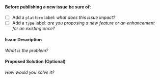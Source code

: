 #### Before publishing a new issue be sure of:
- [ ] Add a `platform` label: _what does this issue impact?_
- [ ] Add a `type` label: _are you proposing a new feature or an enhancement for an existing once?_

#### Issue Description ####

_What is the problem?_

#### Proposed Solution (Optional) ####

_How would you solve it?_
